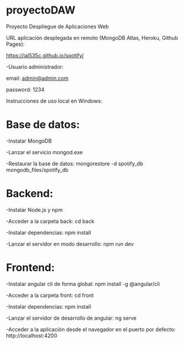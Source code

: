 # proyectoDAW
Proyecto Despliegue de Aplicaciones Web

URL aplicación desplegada en remoto (MongoDB Atlas, Heroku, Github Pages):

https://jal535c.github.io/spotify/

-Usuario administrador:

email: admin@admin.com

password: 1234


Instrucciones de uso local en Windows:

# Base de datos:
-Instalar MongoDB

-Lanzar el servicio mongod.exe

-Restaurar la base de datos: 
 mongorestore -d spotify_db mongodb_files/spotify_db

# Backend:
-Instalar Node.js y npm

-Acceder a la carpeta back:
 cd back

-Instalar dependencias:
 npm install

-Lanzar el servidor en modo desarrollo:
 npm run dev

# Frontend:
-Instalar angular cli de forma global:
 npm install -g @angular/cli

-Acceder a la carpeta front:
 cd front

-Instalar dependencias:
 npm install

-Lanzar el servidor de desarrollo de angular:
 ng serve

-Acceder a la aplicación desde el navegador en el puerto por defecto:
 http://localhost:4200




